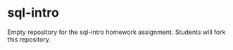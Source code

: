 # sql-intro
Empty repository for the sql-intro homework assignment. Students will fork this repository.
